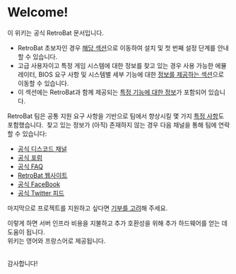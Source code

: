 # Welcome!
이 위키는 공식 RetroBat 문서입니다.
​
- RetroBat 초보자인 경우 [해당 섹션](https://wiki.retrobat.org/get-started/prerequisites)으로 이동하여 설치 및 첫 번째 설정 단계를 안내할 수 있습니다.
- 고급 사용자이고 특정 게임 시스템에 대한 정보를 찾고 있는 경우 사용 가능한 에뮬레이터, BIOS 요구 사항 및 시스템별 세부 기능에 대한 [정보를 제공하는 섹션](https://wiki.retrobat.org/systems-and-emulators/supported-game-systems)으로 이동할 수 있습니다.
- 이 섹션에는 RetroBat과 함께 제공되는 [특정 기능에 대한 정보](https://wiki.retrobat.org/advanced-features)가 포함되어 있습니다.
​

RetroBat 팀은 공통 지원 요구 사항을 기반으로 팀에서 향상시킬 몇 가지 [특정 사항](https://wiki.retrobat.org/tutorials)도 포함했습니다.
​
찾고 있는 정보가 (아직) 존재하지 않는 경우 다음 채널을 통해 팀에 연락할 수 있습니다:
- [공식 디스코드 채널](https://discord.com/invite/k8mg99cY6F)
- [공식 포럼](https://retrobat.forumgaming.fr/)
- [공식 FAQ](https://retrobat.forumgaming.fr/t135-faq-retrobat-wip)
- [RetroBat 웹사이트](https://www.retrobat.org/)
- [공식 FaceBook](https://www.facebook.com/groups/531886007636890)
- [공식 Twitter 피드](https://twitter.com/retrobat_off)
​

마지막으로 프로젝트를 지원하고 싶다면 [기부를 고려](https://www.paypal.com/paypalme/AdrienChalard)해 주세요.

이렇게 하면 서버 인프라 비용을 지불하고 추가 호환성을 위해 추가 하드웨어를 얻는 데 도움이 됩니다.  
​
위키는 영어와 프랑스어로 제공됩니다.  
​

감사합니다!